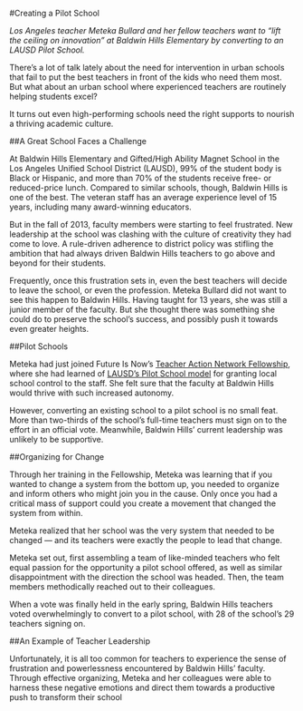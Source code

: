 #Creating a Pilot School

*Los Angeles teacher Meteka Bullard and her fellow teachers want to “lift the ceiling on innovation” at Baldwin Hills Elementary by converting to an LAUSD Pilot School.*

There’s a lot of talk lately about the need for intervention in urban schools that fail to put the best teachers in front of the kids who need them most. But what about an urban school where experienced teachers are routinely helping students excel? 

It turns out even high-performing schools need the right supports to nourish a thriving academic culture. 

##A Great School Faces a Challenge

At Baldwin Hills Elementary and Gifted/High Ability Magnet School in the Los Angeles Unified School District (LAUSD), 99% of the student body is Black or Hispanic, and more than 70% of the students receive free- or reduced-price lunch. Compared to similar schools, though, Baldwin Hills is one of the best. The veteran staff has an average experience level of 15 years, including many award-winning educators. 

But in the fall of 2013, faculty members were starting to feel frustrated. New leadership at the school was clashing with the culture of creativity they had come to love. A rule-driven adherence to district policy was stifling the ambition that had always driven Baldwin Hills teachers to go above and beyond for their students. 

Frequently, once this frustration sets in, even the best teachers will decide to leave the school, or even the profession. Meteka Bullard did not want to see this happen to Baldwin Hills. Having taught for 13 years, she was still a junior member of the faculty. But she thought there was something she could do to preserve the school’s success, and possibly push it towards even greater heights. 

##Pilot Schools

Meteka had just joined Future Is Now’s [Teacher Action Network Fellowship](/fellowship), where she had learned of [LAUSD’s Pilot School model](http://pilotschools.lausd.net/) for granting local school control to the staff. She felt sure that the faculty at Baldwin Hills would thrive with such increased autonomy. 

However, converting an existing school to a pilot school is no small feat. More than two-thirds of the school’s full-time teachers must sign on to the effort in an official vote. Meanwhile, Baldwin Hills’ current leadership was unlikely to be supportive. 

##Organizing for Change

Through her training in the Fellowship, Meteka was learning that if you wanted to change a system from the bottom up, you needed to organize and inform others who might join you in the cause. Only once you had a critical mass of support could you create a movement that changed the system from within.

Meteka realized that her school was the very system that needed to be changed — and its teachers were exactly the people to lead that change. 

Meteka set out, first assembling a team of like-minded teachers who felt equal passion for the opportunity a pilot school offered, as well as similar disappointment with the direction the school was headed. Then, the team members methodically reached out to their colleagues. 

When a vote was finally held in the early spring, Baldwin Hills teachers voted overwhelmingly to convert to a pilot school, with 28 of the school’s 29 teachers signing on.

##An Example of Teacher Leadership

Unfortunately, it is all too common for teachers to experience the sense of frustration and powerlessness encountered by Baldwin Hills’ faculty. Through effective organizing, Meteka and her colleagues were able to harness these negative emotions and direct them towards a productive push to transform their school